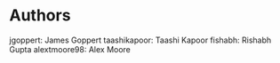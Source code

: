# Authors
jgoppert: James Goppert
taashikapoor: Taashi Kapoor
fishabh: Rishabh Gupta
alextmoore98: Alex Moore
